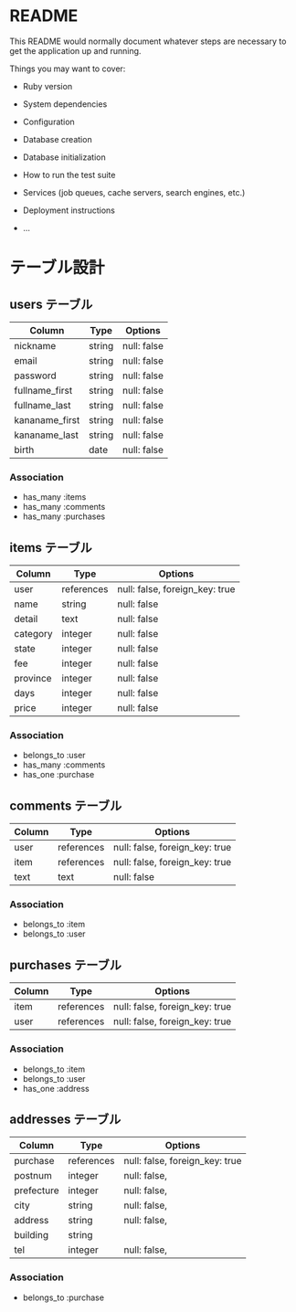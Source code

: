 # README

This README would normally document whatever steps are necessary to get the
application up and running.

Things you may want to cover:

* Ruby version

* System dependencies

* Configuration

* Database creation

* Database initialization

* How to run the test suite

* Services (job queues, cache servers, search engines, etc.)

* Deployment instructions

* ...


# テーブル設計

## users テーブル

| Column         | Type   | Options     |
| -------------- | ------ | ----------- |
| nickname       | string | null: false |
| email          | string | null: false |
| password       | string | null: false |
| fullname_first | string | null: false |
| fullname_last  | string | null: false |
| kananame_first | string | null: false |
| kananame_last  | string | null: false |
| birth          | date   | null: false |



### Association

- has_many :items
- has_many :comments
- has_many :purchases


## items テーブル

| Column  | Type       | Options                        |
| ------  | -----------| ------------------------------ |
| user    | references | null: false, foreign_key: true |
| name    | string     | null: false                    |
| detail  | text       | null: false                    |
| category| integer    | null: false                    |
| state   | integer    | null: false                    |
| fee     | integer    | null: false                    |
| province| integer    | null: false                    |
| days    | integer    | null: false                    |
| price   | integer    | null: false                    |

### Association

- belongs_to :user
- has_many :comments
- has_one :purchase

## comments テーブル

| Column | Type       | Options                        |
| ------ | ---------- | ------------------------------ |
| user   | references | null: false, foreign_key: true |
| item   | references | null: false, foreign_key: true |
| text   | text       | null: false                    |

### Association

- belongs_to :item
- belongs_to :user

## purchases テーブル

| Column     | Type       | Options                        |
| ---------- | ---------- | ------------------------------ |
| item       | references | null: false, foreign_key: true |
| user       | references | null: false, foreign_key: true |

### Association

- belongs_to :item
- belongs_to :user
- has_one :address


## addresses テーブル

| Column     | Type       | Options                        |
| ---------- | ---------- | ------------------------------ |
| purchase   | references | null: false, foreign_key: true |
| postnum    | integer    | null: false,                   |
| prefecture | integer    | null: false,                   |
| city       | string     | null: false,                   |
| address    | string     | null: false,                   |
| building   | string     |                                |
| tel        | integer    | null: false,                   |

### Association

- belongs_to :purchase

